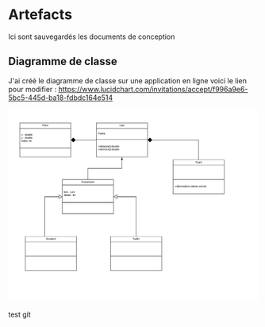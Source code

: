 # Artefacts
Ici sont sauvegardés les documents de conception

## Diagramme de classe
J'ai créé le diagramme de classe sur une application en ligne voici le lien pour modifier : 
https://www.lucidchart.com/invitations/accept/f996a9e6-5bc5-445d-ba18-fdbdc164e514

![Alt text](diagrammeClasse.png?raw=true "DiagrammeClasse")


test git